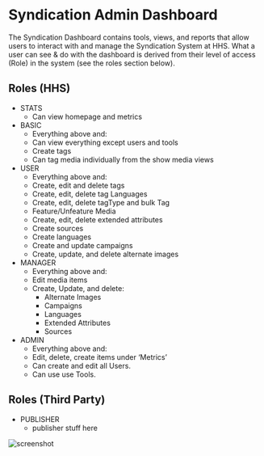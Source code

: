 Syndication Admin Dashboard
=======================================
The Syndication Dashboard contains tools, views, and reports that allow users to interact with and manage the Syndication System at HHS. What a user can see & do with the dashboard is derived from their level of access (Role) in the system (see the roles section below).

Roles (HHS)
---------------------------------------
- STATS
  - Can view homepage and metrics
- BASIC
  - Everything above and:
  - Can view everything except users and tools
  - Create tags
  - Can tag media individually from the show media views
- USER
  - Everything above and:
  - Create, edit and delete tags
  - Create, edit, delete tag Languages
  - Create, edit, delete tagType and bulk Tag
  - Feature/Unfeature Media
  - Create, edit, delete extended attributes
  - Create sources
  - Create languages
  - Create and update campaigns
  - Create, update, and delete alternate images
- MANAGER
  - Everything above and:
  - Edit media items
  - Create, Update, and delete:
    - Alternate Images
    - Campaigns
    - Languages
    - Extended Attributes
    - Sources
- ADMIN
  - Everything above and:
  - Edit, delete, create items under ‘Metrics’
  - Can create and edit all Users.
  - Can use use Tools.

Roles (Third Party)  
---------------------------------------
- PUBLISHER
  - publisher stuff here

![screenshot](images/vTcoe.jpg)
